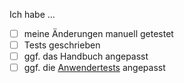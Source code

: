 Ich habe ...

* [ ] meine Änderungen manuell getestet
* [ ] Tests geschrieben
* [ ] ggf. das Handbuch angepasst
* [ ] ggf. die [Anwendertests](https://bis2wps.atlassian.net/wiki/spaces/RAD/pages/800489515/Anwendungstests) angepasst
